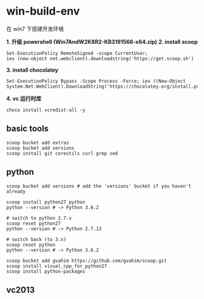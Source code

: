 # win-build-env

在 win7 下搭建开发环境

**1. 升级 powershell (Win7AndW2K8R2-KB3191566-x64.zip)**
**2. install scoop**

```
Set-ExecutionPolicy RemoteSigned -scope CurrentUser; 
iex (new-object net.webclient).downloadstring('https://get.scoop.sh')
```

**3. install chocolatey**

```
Set-ExecutionPolicy Bypass -Scope Process -Force; iex ((New-Object System.Net.WebClient).DownloadString('https://chocolatey.org/install.ps1'))
```

**4. vc 运行时库**

```
choco install vcredist-all -y
```


## basic tools

```
scoop bucket add extras
scoop bucket add versions
scoop install git coreutils curl grep sed 
```


## python 

```
scoop bucket add versions # add the 'versions' bucket if you haven't already

scoop install python27 python
python --version # -> Python 3.6.2

# switch to python 2.7.x
scoop reset python27
python --version # -> Python 2.7.13

# switch back (to 3.x)
scoop reset python
python --version # -> Python 3.6.2

scoop bucket add gvahim https://github.com/gvahim/scoop.git
scoop install visual_cpp_for_python27
scoop install python-packages
```



## vc2013 
